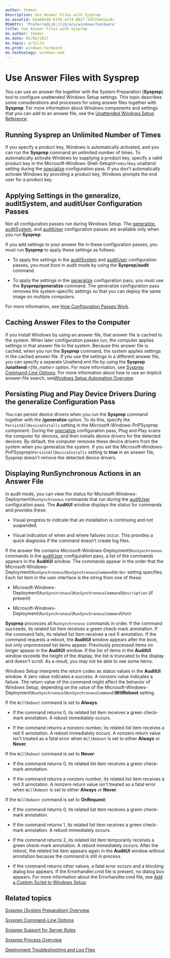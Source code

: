 ```yaml
---
author: themar
Description: Use Answer Files with Sysprep
ms.assetid: baa66548-b1f8-42f4-8027-3d515441ac0c
MSHAttr: 'PreferredLib:/library/windows/hardware'
title: Use Answer Files with Sysprep
ms.author: themar
ms.date: 05/02/2017
ms.topic: article
ms.prod: windows-hardware
ms.technology: windows-oem
---
```


# Use Answer Files with Sysprep


You can use an answer file together with the System Preparation (**Sysprep**) tool to configure unattended Windows Setup settings. This topic describes some considerations and processes for using answer files together with **Sysprep**. For more information about Windows components and settings that you can add to an answer file, see the [Unattended Windows Setup Reference](https://docs.microsoft.com/en-us/windows-hardware/customize/desktop/unattend/components-b-unattend).


## <span id="bkmk_skipRearm"></span><span id="bkmk_skiprearm"></span><span id="BKMK_SKIPREARM"></span>Running Sysprep an Unlimited Number of Times


If you specify a product key, Windows is automatically activated, and you can run the **Sysprep** command an unlimited number of times. To automatically activate Windows by supplying a product key, specify a valid product key in the Microsoft-Windows-Shell-Setup\\`ProductKey` unattend setting during the [specialize](specialize.md) configuration pass. If you don't automatically activate Windows by providing a product key, Windows prompts the end user for a product key. 

## <span id="bkmk_1"></span><span id="BKMK_1"></span>Applying Settings in the generalize, auditSystem, and auditUser Configuration Passes


Not all configuration passes run during Windows Setup. The [generalize](generalize.md), [auditSystem](auditsystem.md), and [auditUser](audituser.md) configuration passes are available only when you run **Sysprep**.

If you add settings to your answer file in these configuration passes, you must run **Sysprep** to apply these settings as follows:

-   To apply the settings in the [auditSystem](auditsystem.md) and [auditUser](audituser.md) configuration passes, you must boot in audit mode by using the **Sysprep/audit** command.

-   To apply the settings in the [generalize](generalize.md) configuration pass, you must use the **Sysprep/generalize** command. The generalize configuration pass removes the system-specific settings so that you can deploy the same image on multiple computers.

For more information, see [How Configuration Passes Work](how-configuration-passes-work.md).

## <span id="bkmk_2"></span><span id="BKMK_2"></span>Caching Answer Files to the Computer


If you install Windows by using an answer file, that answer file is cached to the system. When later configuration passes run, the computer applies settings in that answer file to the system. Because this answer file is cached, when you run the **Sysprep** command, the system applies settings in the cached answer file. If you use the settings in a different answer file, you can specify a separate Unattend.xml file by using the **Sysprep /unattend:***&lt;file\_name&gt;* option. For more information, see [Sysprep Command-Line Options](sysprep-command-line-options.md). For more information about how to use an implicit answer-file search, see[Windows Setup Automation Overview](windows-setup-automation-overview.md).

## <span id="bkmk_3"></span><span id="BKMK_3"></span>Persisting Plug and Play Device Drivers During the generalize Configuration Pass


You can persist device drivers when you run the **Sysprep** command together with the **/generalize** option. To do this, specify the `PersistAllDeviceInstalls` setting in the Microsoft-Windows-PnPSysprep component. During the [specialize](specialize.md) configuration pass, Plug and Play scans the computer for devices, and then installs device drivers for the detected devices. By default, the computer removes these device drivers from the system when you generalize the system. If you set the Microsoft-Windows-PnPSysprep\\`PersistAllDeviceInstalls` setting to **true** in an answer file, Sysprep doesn't remove the detected device drivers.

## <span id="bkmk_4"></span><span id="BKMK_4"></span>Displaying RunSynchronous Actions in an Answer File


In audit mode, you can view the status for Microsoft-Windows-Deployment\\`RunSynchronous` commands that run during the [auditUser](audituser.md) configuration pass. The **AuditUI** window displays the status for commands and provides these:

-   Visual progress to indicate that an installation is continuing and not suspended.

-   Visual indication of when and where failures occur. This provides a quick diagnosis if the command doesn't create log files.

If the answer file contains Microsoft-Windows-Deployment\\`RunSynchronous` commands in the [auditUser](audituser.md) configuration pass, a list of the commands appears in the **AuditUI** window. The commands appear in the order that the Microsoft-Windows-Deployment\\`RunSynchronous`\\`RunSynchronousCommand`\\`Order` setting specifies. Each list item in the user interface is the string from one of these:

-   Microsoft-Windows-Deployment\\`RunSynchronous`\\`RunSynchronousCommand`\\`Description` (if present)

-   Microsoft-Windows-Deployment\\`RunSynchronous`\\`RunSynchronousCommand`\\`Path`

**Sysprep** processes all `RunSynchronous` commands in order. If the command succeeds, its related list item receives a green check-mark annotation. If the command fails, its related list item receives a red X annotation. If the command requests a reboot, the **AuditUI** window appears after the boot, but only unprocessed list items appear. Previously processed items no longer appear in the **AuditUI** window. If the list of items in the **AuditUI** window exceeds the height of the display, the list is truncated to the display and doesn't scroll. As a result, you may not be able to see some items.

Windows Setup interprets the return codes as status values in the **AuditUI** window. A zero value indicates a success. A nonzero value indicates a failure. The return value of the command might affect the behavior of Windows Setup, depending on the value of the Microsoft-Windows-Deployment\\`RunSynchronous`\\`RunSynchronousCommand`\\**WillReboot** setting.

If the `WillReboot` command is set to **Always**:

-   If the command returns 0, its related list item receives a green check-mark annotation. A reboot immediately occurs.

-   If the command returns a nonzero number, its related list item receives a red X annotation. A reboot immediately occurs. A nonzero return value isn't treated as a fatal error when `WillReboot` is set to either **Always** or **Never**.

If the `WillReboot` command is set to **Never**:

-   If the command returns 0, its related list item receives a green check-mark annotation.

-   If the command returns a nonzero number, its related list item receives a red X annotation. A nonzero return value isn't treated as a fatal error when `WillReboot` is set to either **Always** or **Never**.

If the `WillReboot` command is set to **OnRequest**:

-   If the command returns 0, its related list item receives a green check-mark annotation.

-   If the command returns 1, its related list item receives a green check-mark annotation. A reboot immediately occurs.

-   If the command returns 2, its related list item temporarily receives a green check-mark annotation. A reboot immediately occurs. After the reboot, the related list item appears again in the **AuditUI** window without annotation because the command is still in process.

-   If the command returns other values, a fatal error occurs and a blocking dialog box appears. If the Errorhandler.cmd file is present, no dialog box appears. For more information about the Errorhandler.cmd file, see [Add a Custom Script to Windows Setup](add-a-custom-script-to-windows-setup.md).

## <span id="related_topics"></span>Related topics


[Sysprep (System Preparation) Overview](sysprep--system-preparation--overview.md)

[Sysprep Command-Line Options](sysprep-command-line-options.md)

[Sysprep Support for Server Roles](sysprep-support-for-server-roles.md)

[Sysprep Process Overview](sysprep-process-overview.md)

[Deployment Troubleshooting and Log Files](deployment-troubleshooting-and-log-files.md)

 

 






